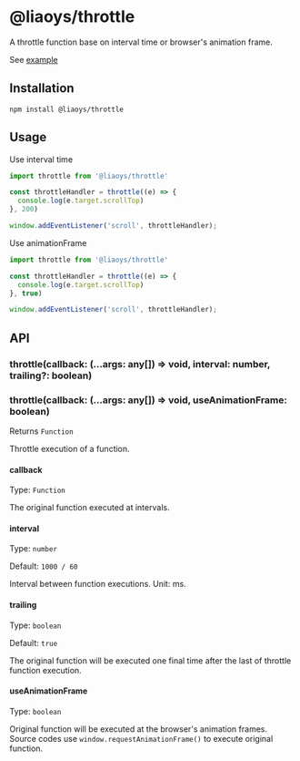 # @liaoys/throttle

A throttle function base on interval time or browser's animation frame.

See [example](https://liaoyuesheng.github.io/throttle/)

## Installation
```
npm install @liaoys/throttle
```
## Usage

Use interval time

```javascript
import throttle from '@liaoys/throttle'

const throttleHandler = throttle((e) => {
  console.log(e.target.scrollTop)
}, 200)

window.addEventListener('scroll', throttleHandler);
```

Use animationFrame

```javascript
import throttle from '@liaoys/throttle'

const throttleHandler = throttle((e) => {
  console.log(e.target.scrollTop)
}, true)

window.addEventListener('scroll', throttleHandler);
```

## API

### throttle(callback: (...args: any[]) => void, interval: number, trailing?: boolean)
### throttle(callback: (...args: any[]) => void, useAnimationFrame: boolean)

Returns `Function`

Throttle execution of a function.

#### callback

Type: `Function`

The original function executed at intervals.

#### interval

Type: `number`

Default: `1000 / 60`

Interval between function executions. Unit: ms.

#### trailing

Type: `boolean`

Default: `true`

The original function will be executed one final time after the last of throttle function execution. 

#### useAnimationFrame

Type: `boolean`

Original function will be executed at the browser's animation frames. Source codes use `window.requestAnimationFrame()` to execute original function.
